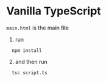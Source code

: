 # Vanilla TypeScript

`main.html` is the main file

1) run 
```shell
  npm install
```

2) and then run
```shell
  tsc script.ts
```
